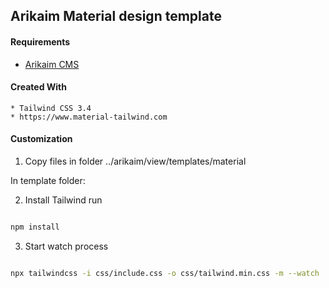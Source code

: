 ## Arikaim Material design template

#### Requirements 
  * [Arikaim CMS](https://github.com/arikaim/arikaim)


#### Created With 
    * Tailwind CSS 3.4
    * https://www.material-tailwind.com

#### Customization 

1. Copy files in folder ../arikaim/view/templates/material

In template folder: 

2. Install Tailwind run 

```sh

npm install

```

3. Start watch process

```sh

npx tailwindcss -i css/include.css -o css/tailwind.min.css -m --watch 

```
